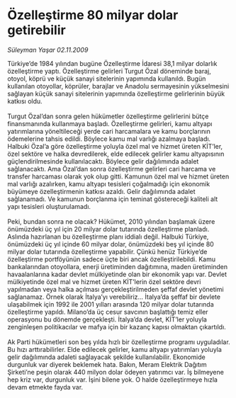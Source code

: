# Özelleştirme 80 milyar dolar getirebilir

*Süleyman Yaşar 02.11.2009*

<div class="taraf_structure_2col_1zq">
<div class="margen_n">



 <p>Türkiye’de 1984 yılından bugüne Özelleştirme İdaresi 38,1 milyar dolarlık özelleştirme yaptı. Özelleştirme gelirleri Turgut Özal döneminde baraj, otoyol, köprü ve küçük sanayi sitelerinin yapımında kullanıldı. Bugün kullanılan otoyollar, köprüler, barajlar ve Anadolu sermayesinin yükselmesini sağlayan küçük sanayi sitelerinin yapımında özelleştirme gelirlerinin büyük katkısı oldu. <br/><br/>Turgut Özal’dan sonra gelen hükümetler özelleştirme gelirlerini bütçe finansmanında kullanmaya başladı. Özelleştirme gelirleri, kamu altyapı yatırımlarına yöneltileceği yerde cari harcamalara ve kamu borçlarının ödemelerine tahsis edildi. Böylece kamu mal varlığı azalmaya başladı. Halbuki Özal’a göre özelleştirme yoluyla özel mal ve hizmet üreten KİT’ler, özel sektöre ve halka devredilerek, elde edilecek gelirler kamu altyapısının güçlendirilmesinde kullanılacaktı. Böylece gelir dağılımında adalet sağlanacaktı. Ama Özal’dan sonra özelleştirme gelirleri cari harcama ve transfer harcaması olarak yok olup gitti. Kamunun özel mal ve hizmet üreten mal varlığı azalırken, kamu altyapı tesisleri çoğalmadığı için ekonomik büyümeye özelleştirmenin katkısı azaldı. Gelir dağılımında adalet sağlanamadı. Ve kamunun borçlanma için teminat göstereceği kaliteli alt yapı tesisleri oluşturulamadı. <br/><br/>Peki, bundan sonra ne olacak? Hükümet, 2010 yılından başlamak üzere önümüzdeki üç yıl için 20 milyar dolar tutarında özelleştirme planladı. Aslında hazırlanan bu özelleştirme planı iddialı değil. Halbuki Türkiye, önümüzdeki üç yıl içinde 60 milyar dolar, önümüzdeki beş yıl içinde 80 milyar dolar tutarında özelleştirme yapabilir. Çünkü henüz Türkiye’de özelleştirme portföyünün sadece üçte biri ancak özelleştirilebildi. Kamu bankalarından otoyollara, enerji üretiminden dağıtımına, maden üretiminden havaalanlarına kadar devlet mülkiyetinde olan bir ekonomik yapı var. Devlet mülkiyetinde özel mal ve hizmet üreten KİT’lerin özel sektöre devri yapılmadan veya halka açılması gerçekleştirilmeden şeffaf devlet yönetimi sağlanamaz. Örnek olarak İtalya’yı verebiliriz... İtalya’da şeffaf bir devlete ulaşabilmek için 1992 ile 2001 yılları arasında 120 milyar dolar tutarında özelleştirme yapıldı. Milano’da üç cesur savcının başlattığı temiz eller operasyonu bu dönemde gerçekleşti. İtalya’da devlet, KİT’ler yoluyla zenginleşen politikacılar ve mafya için bir kazanç kapısı olmaktan çıkartıldı. <br/><br/>Ak Parti hükümetleri son beş yılda hızlı bir özelleştirme programı uyguladılar. Bu hızı arttırabilirler. Elde edilecek gelirler, kamu altyapı yatırımları yoluyla gelir dağılımında adaleti sağlayacak şekilde kullanılabilir. Ekonomide durgunluk var diyerek beklemek hata. Bakın, Meram Elektrik Dağıtım Şirketi’ne peşin olarak 440 milyon dolar ödeyen yatırımcı var. İş bilmeyene hep kriz var, durgunluk var. İşini bilene yok. O halde özelleştirmeye hızla devam etmekte fayda var. </p>
<br/>
<br/>
<br/>



<br/>


<div id="taraf_not">
</div>

</div>


</div>
